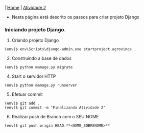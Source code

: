 |  [Home](/README.md)  |  [Atividade 2](/doc/atv2.md)

*  Nesta página está descrito os passos para criar projeto Django

### Iniciando projeto Django.
1. Criando projeto Django
```
(env)$ env\Scripts\django-admin.exe startproject agrovinos .
```
2. Construindo a base de dados
```
(env)$ python manage.py migrate
```
4. Start o servidor HTTP
```
(env)$ python manage.py runserver
```
5. Efetuar commit 
```
(env)$ git add .
(env)$ git commit -m "Finalizando Atividade 2"
```
6. Realizar push de Branch com o SEU NOME
```
(env)$ git push origin HEAD:**<NOME_SOBRENOME>**
```
